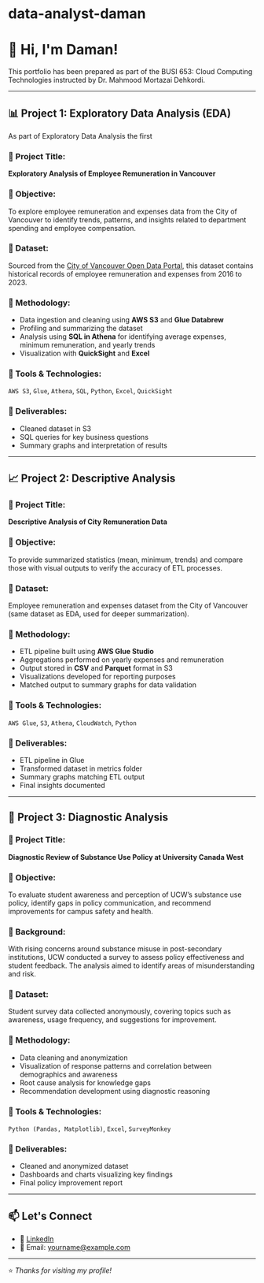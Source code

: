 # data-analyst-daman
# 👋 Hi, I'm Daman!

This portfolio has been prepared as part of the BUSI 653: Cloud Computing Technologies instructed by Dr. Mahmood Mortazai Dehkordi.

---

## 📊 Project 1: Exploratory Data Analysis (EDA)
As part of Exploratory Data Analysis the first 
### 🔹 Project Title:
**Exploratory Analysis of Employee Remuneration in Vancouver**

### 🔹 Objective:
To explore employee remuneration and expenses data from the City of Vancouver to identify trends, patterns, and insights related to department spending and employee compensation.

### 🔹 Dataset:
Sourced from the [City of Vancouver Open Data Portal](https://opendata.vancouver.ca), this dataset contains historical records of employee remuneration and expenses from 2016 to 2023.

### 🔹 Methodology:
- Data ingestion and cleaning using **AWS S3** and **Glue Databrew**
- Profiling and summarizing the dataset
- Analysis using **SQL in Athena** for identifying average expenses, minimum remuneration, and yearly trends
- Visualization with **QuickSight** and **Excel**

### 🔹 Tools & Technologies:
`AWS S3`, `Glue`, `Athena`, `SQL`, `Python`, `Excel`, `QuickSight`

### 🔹 Deliverables:
- Cleaned dataset in S3
- SQL queries for key business questions
- Summary graphs and interpretation of results

---

## 📈 Project 2: Descriptive Analysis

### 🔹 Project Title:
**Descriptive Analysis of City Remuneration Data**

### 🔹 Objective:
To provide summarized statistics (mean, minimum, trends) and compare those with visual outputs to verify the accuracy of ETL processes.

### 🔹 Dataset:
Employee remuneration and expenses dataset from the City of Vancouver (same dataset as EDA, used for deeper summarization).

### 🔹 Methodology:
- ETL pipeline built using **AWS Glue Studio**
- Aggregations performed on yearly expenses and remuneration
- Output stored in **CSV** and **Parquet** format in S3
- Visualizations developed for reporting purposes
- Matched output to summary graphs for data validation

### 🔹 Tools & Technologies:
`AWS Glue`, `S3`, `Athena`, `CloudWatch`, `Python`

### 🔹 Deliverables:
- ETL pipeline in Glue
- Transformed dataset in metrics folder
- Summary graphs matching ETL output
- Final insights documented

---

## 🧪 Project 3: Diagnostic Analysis

### 🔹 Project Title:
**Diagnostic Review of Substance Use Policy at University Canada West**

### 🔹 Objective:
To evaluate student awareness and perception of UCW’s substance use policy, identify gaps in policy communication, and recommend improvements for campus safety and health.

### 🔹 Background:
With rising concerns around substance misuse in post-secondary institutions, UCW conducted a survey to assess policy effectiveness and student feedback. The analysis aimed to identify areas of misunderstanding and risk.

### 🔹 Dataset:
Student survey data collected anonymously, covering topics such as awareness, usage frequency, and suggestions for improvement.

### 🔹 Methodology:
- Data cleaning and anonymization
- Visualization of response patterns and correlation between demographics and awareness
- Root cause analysis for knowledge gaps
- Recommendation development using diagnostic reasoning

### 🔹 Tools & Technologies:
`Python (Pandas, Matplotlib)`, `Excel`, `SurveyMonkey`

### 🔹 Deliverables:
- Cleaned and anonymized dataset
- Dashboards and charts visualizing key findings
- Final policy improvement report

---

## 📫 Let's Connect

- 🔗 [LinkedIn](https://www.linkedin.com/)
- 📧 Email: yourname@example.com

---

⭐ *Thanks for visiting my profile!*
